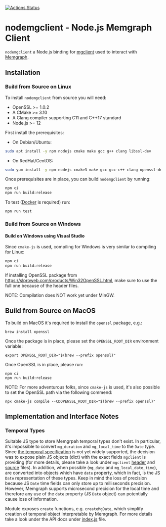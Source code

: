 [![Actions Status](https://github.com/memgraph/nodemgclient/workflows/CI/badge.svg)](https://github.com/memgraph/nodemgclient/actions)

# nodemgclient - Node.js Memgraph Client

`nodemgclient` a Node.js binding for
[mgclient](https://github.com/memgraph/mgclient) used to interact with
[Memgraph](https://memgraph.com).

## Installation

### Build from Source on Linux

To install `nodemgclient` from source you will need:

* OpenSSL >= 1.0.2
* A CMake >= 3.10
* A Clang compiler supporting C11 and C++17 standard
* Node.js >= 12

First install the prerequisites:

* On Debian/Ubuntu:

```bash
sudo apt install -y npm nodejs cmake make gcc g++ clang libssl-dev
```

* On RedHat/CentOS:

```bash
sudo yum install -y npm nodejs cmake3 make gcc gcc-c++ clang openssl-devel
```

Once prerequisites are in place, you can build `nodemgclient` by running:

```bash
npm ci
npm run build:release
```

To test ([Docker](https://docs.docker.com/engine/install) is required) run:

```bash
npm run test
```

### Build from Source on Windows

#### Build on Windows using Visual Studio

Since `cmake-js` is used, compiling for Windows is very similar to compiling
for Linux:
```bash
npm ci
npm run build:release
```

If installing OpenSSL package from
https://slproweb.com/products/Win32OpenSSL.html, make sure to use the full one
because of the header files.

NOTE: Compilation does NOT work yet under MinGW.

## Build from Source on MacOS

To build on MacOS it's required to install the `openssl` package, e.g.:
```
brew install openssl
```
Once the package is in place, please set the `OPENSSL_ROOT_DIR` environment variable:
```
export OPENSSL_ROOT_DIR="$(brew --prefix openssl)"
```
Once OpenSSL is in place, please run:
```
npm ci
npm run build:release
```

NOTE: For more adventurous folks, since `cmake-js` is used, it's also possible to set
the OpenSSL path via the following commend:
```
npx cmake-js compile --CDOPENSSL_ROOT_DIR="$(brew --prefix openssl)"
```

## Implementation and Interface Notes

### Temporal Types

Suitable JS type to store Memgrpah temporal types don't exist. In particular,
it's impossible to convert `mg_duration` and `mg_local_time` to the `Date`
type. Since [the temporal
specification](https://github.com/tc39/proposal-temporal) is not yet widely
supported, the decision was to expose plain JS objects (dict) with the exact
fields `mgclient` is providing (for more details, please take a look under
`mgclient`
[header](https://github.com/memgraph/mgclient/blob/master/include/mgclient.h)
and [source](https://github.com/memgraph/mgclient/blob/master/src/mgclient.c)
files). In addition, when possible (`mg_date` and `mg_local_date_time`), are
converted into objects which have `date` property,
which in fact, is the JS `Date` representation of these types. Keep in mind the
loss of precision because JS `Date` time fields can only store up to
milliseconds precision. However, Memgraph supports microsecond precision for
the local time and therefore any use of the `date` property (JS `Date` object)
can potentially cause loss of information.

Module exposes `create` functions, e.g. `createMgDate`, which simplify creation
of temporal object interpretable by Memgraph. For more details take a look
under the API docs under [index.js](./index.js) file.

